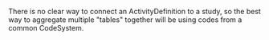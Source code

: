 There is no clear way to connect an ActivityDefinition to a study, so the best way to aggregate multiple "tables" together will be using codes from a common CodeSystem. 
